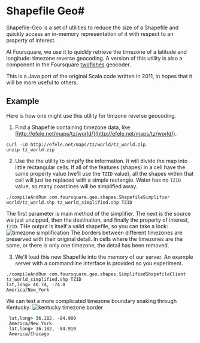 # Shapefile Geo#

Shapefile-Geo is a set of utilities to reduce the size of a Shapefile and quickly access an in-memory representation of it with respect to an property of interest.

At Foursquare, we use it to quickly retrieve the timezone of a latitude and longitude: timezone reverse geocoding.  A version of this utility is also a component in the Foursquare [twofishes](ttps://github.com/foursquare/twofishes) geocoder.

This is a Java port of the original Scala code written in 2011, in hopes that it will be more useful to others.

## Example ##
Here is how one might use this utility for timzone reverse geocoding.

1. Find a Shapefile containing timezone data, like [http://efele.net/maps/tz/world/](http://efele.net/maps/tz/world/).

  ```
  curl -LO http://efele.net/maps/tz/world/tz_world.zip
  unzip tz_world.zip
  ```
2. Use the the utility to simplfy the information.  It will divide the map into little rectangular cells.  If all of the features (shapes) in a cell have the same property value (we'll use the `TZID` value), all the shapes within that cell will just be replaced with a simple rectangle.  Water has no `TZID` value, so many coastlines will be simplified away.

  ```
  ./compileAndRun com.foursquare.geo.shapes.ShapefileSimplifier world/tz_world.shp tz_world_simplified.shp TZID
  ```
  The first parameter is main method of the simplifier.  The next is the source we just unzipped, then the destination, and finally the property of interest, `TZID`.  THe output is itself a valid shapefile, so you can take a look:
  ![timezone simplification](http://f.cl.ly/items/3x291u373t221w2U3U10/simplifier1.gif)
  The borders between different timezones are preserved with their original detail.  In cells where the timezones are the same, or there is only one timezone, the detail has been removed.

3. We'll load this new Shapefile into the memory of our server.  An example server with a commandline interface is provided so you experiment.

  ```
  ./compileAndRun com.foursquare.geo.shapes.SimplifiedShapefileClient tz_world_simplified.shp TZID
  lat,long> 40.74, -74.0
  America/New_York
  ```
  We can test a more complicated timezone boundary snaking through Kentucky:
  ![kentucky timezone border](http://f.cl.ly/items/2H1e232l36062j2R2A00/Screen%20Shot%202015-03-23%20at%2012.03.10%20AM.png)

 ```
  lat,long> 36.182, -84.900
  America/New_York
  lat,long> 36.182, -84.910
  America/Chicago
  ```

